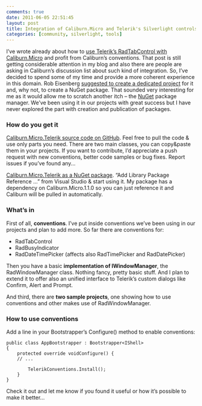 ```yaml
---
comments: true
date: 2011-06-05 22:51:45
layout: post
title: Integration of Caliburn.Micro and Telerik's Silverlight controls
categories: [community, silverlight, tools]
---
```


I’ve wrote already about how to [use Telerik’s RadTabControl with Caliburn.Micro](http://blog.caraulean.com/2010/12/11/teleriks-radtabcontrol-and-caliburn-micro/) and profit from Caliburn’s conventions. That post is still getting considerable attention in my blog and also there are people are asking in Caliburn’s discussion list about such kind of integration. So, I’ve decided to spend some of my time and provide a more coherent experience in this domain. Rob Eisenberg [suggested to create a dedicated project](http://caliburnmicro.codeplex.com/discussions/256418) for it and, why not, to create a NuGet package. That sounded very interesting for me as it would allow me to scratch another itch – the [NuGet](http://nuget.org) package manager. We’ve been using it in our projects with great success but I have never explored the part with creation and publication of packages.

### How do you get it

[Caliburn.Micro.Telerik source code on GitHub](https://github.com/vcaraulean/Caliburn.Micro.Telerik). Feel free to pull the code & use only parts you need. There are two main classes, you can copy&paste them in your projects. If you want to contribute, I’d appreciate a push request with new conventions, better code samples or bug fixes. Report issues if you’ve found any...

[Caliburn.Micro.Telerik as a NuGet package](http://nuget.org/List/Packages/Caliburn.Micro.Telerik). “Add Library Package Reference ...” from Visual Studio & start using it. My package has a dependency on Caliburn.Micro.1.1.0 so you can just reference it and Caliburn will be pulled in automatically.

### What’s in

First of all, **conventions**. I’ve put inside conventions we’ve been using in our projects and plan to add more. So far there are conventions for:

  * RadTabControl 
  * RadBusyIndicator 
  * RadDateTimePicker (affects also RadTimePicker and RadDatePicker) 

Then you have a basic **implementation of IWindowManager**, the RadWindowManager class. Nothing fancy, pretty basic stuff. And I plan to extend it to offer also an unified interface to Telerik’s custom dialogs like Confirm, Alert and Prompt.

And third, there are **two sample projects**, one showing how to use conventions and other makes use of RadWindowManager.

### How to use conventions

Add a line in your Bootstrapper’s Configure() method to enable conventions:

	public class AppBootstrapper : Bootstrapper<IShell>
	{      
		protected override voidConfigure() {
		// ...

	        TelerikConventions.Install();
	    }
	}

Check it out and let me know if you found it useful or how it’s possible to make it better...
